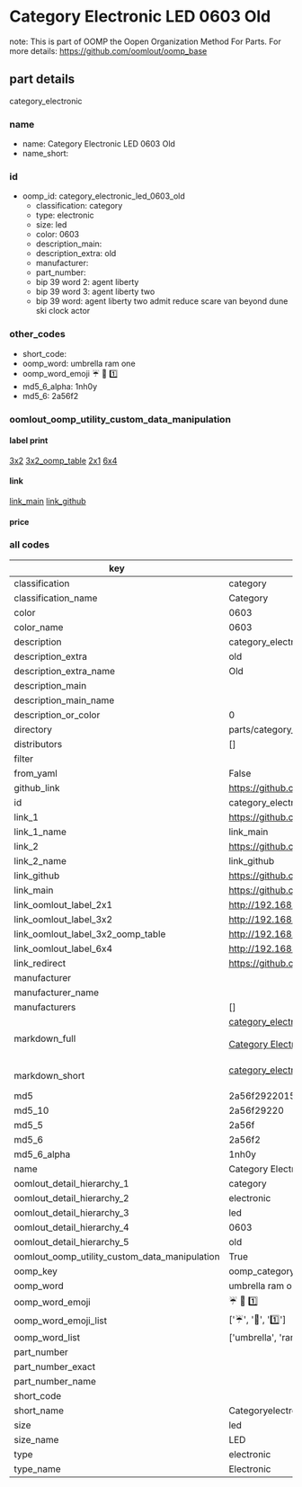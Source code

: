 # Category Electronic LED 0603 Old  

note: This is part of OOMP the Oopen Organization Method For Parts. For more details: https://github.com/oomlout/oomp_base

##  part details
  



category_electronic



### name
* name: Category Electronic LED 0603 Old
* name_short: 
### id
* oomp_id: category_electronic_led_0603_old
  * classification: category
  * type: electronic
  * size: led
  * color: 0603
  * description_main: 
  * description_extra: old
  * manufacturer: 
  * part_number: 
  * bip 39 word 2: agent liberty
  * bip 39 word 3: agent liberty two
  * bip 39 word: agent liberty two admit reduce scare van beyond dune ski clock actor

### other_codes
* short_code: 
* oomp_word: umbrella ram one
* oomp_word_emoji :umbrella: :ram: :one:
* md5_6_alpha: 1nh0y
* md5_6: 2a56f2






### oomlout_oomp_utility_custom_data_manipulation
#### label print
[3x2](http://192.168.1.245:1112/?label=oomp%201nh0y)
[3x2_oomp_table](http://192.168.1.108:1112/?label=oomp%201nh0y)
[2x1](http://192.168.1.242:1112/?label=oomp%201nh0y)
[6x4](http://192.168.1.55:1112/?label=oomp%201nh0y)    

#### link

[link_main](https://github.com/oomlout/oomlout_oomp_version_1_messy/tree/main/parts/category_electronic_led_0603_old) [link_github](https://github.com/oomlout/oomlout_oomp_version_1_messy/tree/main/parts/category_electronic_led_0603_old)                             

#### price







### all codes 
| key | value |  
| --- | --- |  
| classification | category |  
| classification_name | Category |  
| color | 0603 |  
| color_name | 0603 |  
| description | category_electronic |  
| description_extra | old |  
| description_extra_name | Old |  
| description_main |  |  
| description_main_name |  |  
| description_or_color | 0  |  
| directory | parts/category_electronic_led_0603_old |  
| distributors | [] |  
| filter |  |  
| from_yaml | False |  
| github_link | https://github.com/oomlout/oomlout_oomp_part_src/tree/main/parts/category_electronic_led_0603_old |  
| id | category_electronic_led_0603_old |  
| link_1 | https://github.com/oomlout/oomlout_oomp_version_1_messy/tree/main/parts/category_electronic_led_0603_old |  
| link_1_name | link_main |  
| link_2 | https://github.com/oomlout/oomlout_oomp_version_1_messy/tree/main/parts/category_electronic_led_0603_old |  
| link_2_name | link_github |  
| link_github | https://github.com/oomlout/oomlout_oomp_version_1_messy/tree/main/parts/category_electronic_led_0603_old |  
| link_main | https://github.com/oomlout/oomlout_oomp_version_1_messy/tree/main/parts/category_electronic_led_0603_old |  
| link_oomlout_label_2x1 | http://192.168.1.242:1112/?label=oomp%201nh0y |  
| link_oomlout_label_3x2 | http://192.168.1.245:1112/?label=oomp%201nh0y |  
| link_oomlout_label_3x2_oomp_table | http://192.168.1.108:1112/?label=oomp%201nh0y |  
| link_oomlout_label_6x4 | http://192.168.1.55:1112/?label=oomp%201nh0y |  
| link_redirect | https://github.com/oomlout/oomlout_oomp_version_1_messy/tree/main/parts/category_electronic_led_0603_old |  
| manufacturer |  |  
| manufacturer_name |  |  
| manufacturers | [] |  
| markdown_full | [category_electronic_led_0603_old](none)<br>[](none)<br>[Category Electronic Led 0603 Old](none)<br><br> |  
| markdown_short | [category_electronic_led_0603_old](none)<br><br> |  
| md5 | 2a56f2922015de27015a003bd7603827 |  
| md5_10 | 2a56f29220 |  
| md5_5 | 2a56f |  
| md5_6 | 2a56f2 |  
| md5_6_alpha | 1nh0y |  
| name | Category Electronic LED 0603 Old |  
| oomlout_detail_hierarchy_1 | category |  
| oomlout_detail_hierarchy_2 | electronic |  
| oomlout_detail_hierarchy_3 | led |  
| oomlout_detail_hierarchy_4 | 0603 |  
| oomlout_detail_hierarchy_5 | old |  
| oomlout_oomp_utility_custom_data_manipulation | True |  
| oomp_key | oomp_category_electronic_led_0603_old |  
| oomp_word | umbrella ram one |  
| oomp_word_emoji | :umbrella: :ram: :one: |  
| oomp_word_emoji_list | [':umbrella:', ':ram:', ':one:'] |  
| oomp_word_list | ['umbrella', 'ram', 'one'] |  
| part_number |  |  
| part_number_exact |  |  
| part_number_name |  |  
| short_code |  |  
| short_name | Categoryelectronic |  
| size | led |  
| size_name | LED |  
| type | electronic |  
| type_name | Electronic |  
